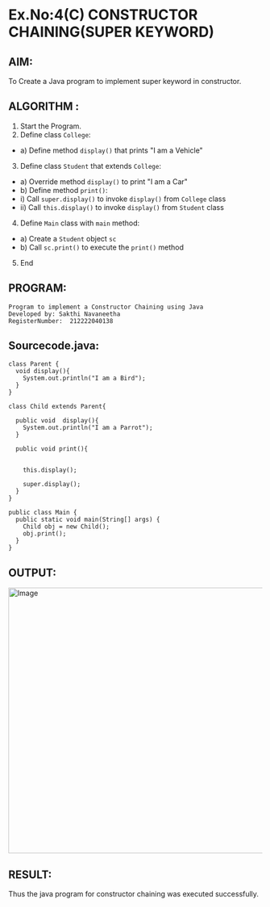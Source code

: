 # Ex.No:4(C)    CONSTRUCTOR CHAINING(SUPER KEYWORD)

## AIM:
To Create a Java program to implement super keyword in constructor.

## ALGORITHM :
1.  Start the Program.
2.	Define class `College`:
-	a) Define method `display()` that prints "I am a Vehicle"
3.	Define class `Student` that extends `College`:
-	a) Override method `display()` to print "I am a Car"
-	b) Define method `print()`:
-	i) Call `super.display()` to invoke `display()` from `College` class
-	ii) Call `this.display()` to invoke `display()` from `Student` class
4.	Define `Main` class with `main` method:
-	a) Create a `Student` object `sc`
-	b) Call `sc.print()` to execute the `print()` method
5.	End







## PROGRAM:
 ```
Program to implement a Constructor Chaining using Java
Developed by: Sakthi Navaneetha
RegisterNumber:  212222040138

```

## Sourcecode.java:


```
class Parent {
  void display(){
    System.out.println("I am a Bird");
  }
}

class Child extends Parent{

  public void  display(){
    System.out.println("I am a Parrot");
  }

  public void print(){

    
    this.display();

    super.display();
  }
}

public class Main {
  public static void main(String[] args) {
    Child obj = new Child();
    obj.print();
  }
}
```




## OUTPUT:
<img width="526" alt="Image" src="https://github.com/user-attachments/assets/4acb3b1c-abc0-4bf7-a945-71cfde631a61" />


## RESULT:
Thus the java program for constructor chaining was executed successfully.




